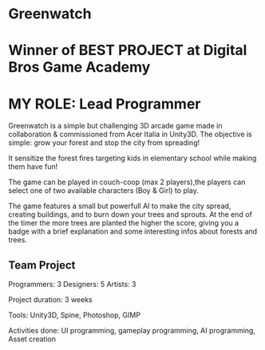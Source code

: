 # Greenwatch

# Winner of BEST PROJECT at Digital Bros Game Academy 

# MY ROLE: Lead Programmer

Greenwatch is a simple but challenging 3D arcade game made in collaboration & commissioned from Acer Italia in Unity3D.
The objective is simple: grow your forest and stop the city from spreading!

It sensitize the forest fires targeting kids in elementary school while making them have fun!

The game can be played in couch-coop (max 2 players),the players can select one of two available characters (Boy & Girl) to play.

The game features a small but powerfull AI to make the city spread, creating buildings, and to burn down your trees and sprouts.
At the end of the timer the more trees are planted the higher the score, giving you a badge with a brief explanation and some interesting infos about forests and trees.


## Team Project

Programmers: 3
Designers: 5
Artists: 3

Project duration: 3 weeks

Tools: Unity3D, Spine, Photoshop, GIMP

Activities done: UI programming, gameplay programming, AI programming, Asset creation
